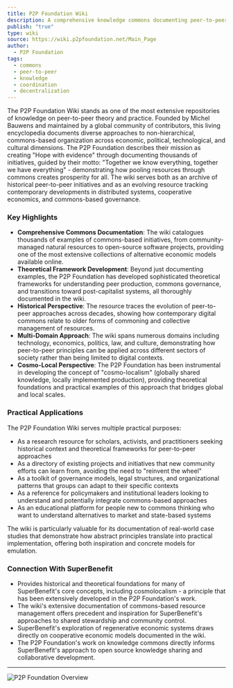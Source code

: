 ```yaml
---
title: P2P Foundation Wiki
description: A comprehensive knowledge commons documenting peer-to-peer practices, theories, and projects across economic, political, and cultural domains.
publish: "true"
type: wiki
source: https://wiki.p2pfoundation.net/Main_Page
author:
  - P2P Foundation
tags:
  - commons
  - peer-to-peer
  - knowledge
  - coordination
  - decentralization
---
```


The P2P Foundation Wiki stands as one of the most extensive repositories of knowledge on peer-to-peer theory and practice. Founded by Michel Bauwens and maintained by a global community of contributors, this living encyclopedia documents diverse approaches to non-hierarchical, commons-based organization across economic, political, technological, and cultural dimensions. The P2P Foundation describes their mission as creating "Hope with evidence" through documenting thousands of initiatives, guided by their motto: "Together we know everything, together we have everything" - demonstrating how pooling resources through commons creates prosperity for all. The wiki serves both as an archive of historical peer-to-peer initiatives and as an evolving resource tracking contemporary developments in distributed systems, cooperative economics, and commons-based governance.

### Key Highlights
- **Comprehensive Commons Documentation**: The wiki catalogues thousands of examples of commons-based initiatives, from community-managed natural resources to open-source software projects, providing one of the most extensive collections of alternative economic models available online.
- **Theoretical Framework Development**: Beyond just documenting examples, the P2P Foundation has developed sophisticated theoretical frameworks for understanding peer production, commons governance, and transitions toward post-capitalist systems, all thoroughly documented in the wiki.
- **Historical Perspective**: The resource traces the evolution of peer-to-peer approaches across decades, showing how contemporary digital commons relate to older forms of commoning and collective management of resources.
- **Multi-Domain Approach**: The wiki spans numerous domains including technology, economics, politics, law, and culture, demonstrating how peer-to-peer principles can be applied across different sectors of society rather than being limited to digital contexts.
- **Cosmo-Local Perspective**: The P2P Foundation has been instrumental in developing the concept of "cosmo-localism" (globally shared knowledge, locally implemented production), providing theoretical foundations and practical examples of this approach that bridges global and local scales.

### Practical Applications

The P2P Foundation Wiki serves multiple practical purposes:

- As a research resource for scholars, activists, and practitioners seeking historical context and theoretical frameworks for peer-to-peer approaches
- As a directory of existing projects and initiatives that new community efforts can learn from, avoiding the need to "reinvent the wheel"
- As a toolkit of governance models, legal structures, and organizational patterns that groups can adapt to their specific contexts
- As a reference for policymakers and institutional leaders looking to understand and potentially integrate commons-based approaches
- As an educational platform for people new to commons thinking who want to understand alternatives to market and state-based systems

The wiki is particularly valuable for its documentation of real-world case studies that demonstrate how abstract principles translate into practical implementation, offering both inspiration and concrete models for emulation.

### Connection With SuperBenefit

- Provides historical and theoretical foundations for many of SuperBenefit's core concepts, including cosmolocalism - a principle that has been extensively developed in the P2P Foundation's work.
- The wiki's extensive documentation of commons-based resource management offers precedent and inspiration for SuperBenefit's approaches to shared stewardship and community control.
- SuperBenefit's exploration of regenerative economic systems draws directly on cooperative economic models documented in the wiki.
- The P2P Foundation's work on knowledge commons directly informs SuperBenefit's approach to open source knowledge sharing and collaborative development.

---

![P2P Foundation Overview](https://youtu.be/sO-QJLDpHQ0)